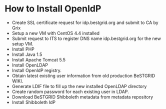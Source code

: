# How to Install OpenIdP

- Create SSL certificate request for idp.bestgrid.org and submit to CA by Grix
- Setup a new VM with CentOS 4.4 installed
- Submit request to ITS to register DNS name idp.bestgrid.org for the new setup VM.
- Install PHP
- Install Java 1.5
- Install Apache Tomcat 5.5
- Install OpenLDAP
- Install OpenIdP registry.
- Obtain latest existing user information from old production BeSTGRID WIKI.
- Generate LDIF file to fill up the new installed OpenLDAP directory
- Create random password for each existing user in LDAP.
- Download BeSTGRID Shibboleth metadata from metadata repository
- Install Shibboleth IdP
